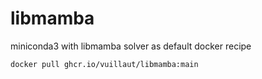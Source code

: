 # libmamba

miniconda3 with libmamba solver as default docker recipe

```
docker pull ghcr.io/vuillaut/libmamba:main
```
